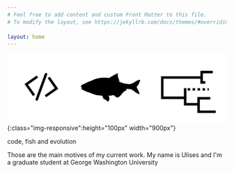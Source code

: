 ```yaml
---
# Feel free to add content and custom Front Matter to this file.
# To modify the layout, see https://jekyllrb.com/docs/themes/#overriding-theme-defaults

layout: home
---
```


![](/assets/icon.png){:class="img-responsive":height="100px" width="900px"}

code, fish and evolution

Those are the main motives of my current work. My name is Ulises and I'm a graduate
student at George Washington University
